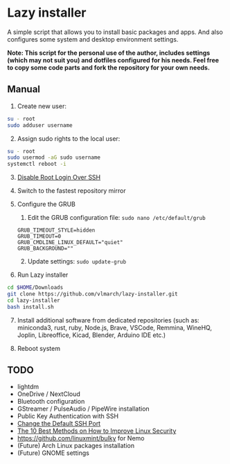 # Lazy installer

A simple script that allows you to install basic packages and apps. And also configures some system and desktop environment settings.

**Note: This script for the personal use of the author, includes settings (which may not suit you) and dotfiles configured for his needs. Feel free to copy some code parts and fork the repository for your own needs.**

## Manual

1. Create new user:
```bash
su - root
sudo adduser username
```
2. Assign sudo rights to the local user:
```bash
su - root
sudo usermod -aG sudo username
systemctl reboot -i
```
3. [Disable Root Login Over SSH](https://www.howtogeek.com/828538/how-and-why-to-disable-root-login-over-ssh-on-linux/)
4. Switch to the fastest repository mirror
5. Configure the GRUB
    1. Edit the GRUB configuration file: `sudo nano /etc/default/grub`

    ```
    GRUB_TIMEOUT_STYLE=hidden
    GRUB_TIMEOUT=0
    GRUB_CMDLINE_LINUX_DEFAULT="quiet"
    GRUB_BACKGROUND=""
    ```
    2. Update settings: `sudo update-grub`

6. Run Lazy installer

```bash
cd $HOME/Downloads
git clone https://github.com/vlmarch/lazy-installer.git
cd lazy-installer
bash install.sh
```

7. Install additional software from dedicated repositories (such as: miniconda3, rust, ruby, Node.js, Brave, VSCode, Remmina, WineHQ, Joplin, Libreoffice, Kicad, Blender, Arduino IDE etc.)

8. Reboot system


## TODO
- lightdm
- OneDrive / NextCloud
- Bluetooth configuration
- GStreamer / PulseAudio / PipeWire installation
- Public Key Authentication with SSH
- [Change the Default SSH Port](https://linuxhandbook.com/change-ssh-port/)
- [The 10 Best Methods on How to Improve Linux Security](https://sensorstechforum.com/10-best-methods-improve-linux-security/)
- https://github.com/linuxmint/bulky for Nemo
- (Future) Arch Linux packages installation
- (Future) GNOME settings
